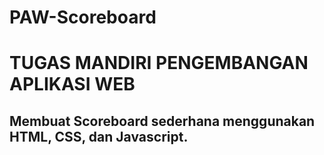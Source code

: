 # PAW-Scoreboard


# TUGAS MANDIRI PENGEMBANGAN APLIKASI WEB
## Membuat Scoreboard sederhana menggunakan HTML, CSS, dan Javascript.

